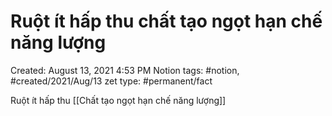 # Ruột ít hấp thu chất tạo ngọt hạn chế năng lượng

Created: August 13, 2021 4:53 PM
Notion tags: #notion, #created/2021/Aug/13
zet type: #permanent/fact

Ruột ít hấp thu [[Chất tạo ngọt hạn chế năng lượng]]